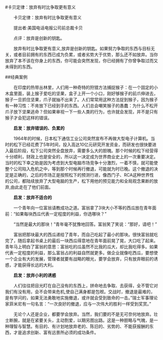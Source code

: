 #卡贝定律：放弃有时比争取更有意义

　　卡贝定律：放弃有时比争取更有意义

　　提出者:美国电话电报公司前总裁卡贝

　　点评：放弃是创新的钥匙。

　　放弃有时比争取更有意义,放弃是创新的钥匙。如果努力争取的东西与目标无关，或者目前拥有的东西已成为负累，或者劣势大于优势，那么还不如放弃。当你放弃了本不该在你身上的东西，你可能会突然发现，你已经拥有了你曾争取过而又未得到的东西。


##经典案例

　　在印度的热带丛林里，人们用一种奇特的狩猎方法捕捉猴子：在一个固定的小木盒里面，装上猴子爱吃的坚果，盒子上开一个小口，刚好够猴子的前爪伸进去，猴子一旦抓住坚果，爪子就抽不出来了。人们常常用这种方法捉到猴子，因为猴子有一种习性：不肯放下已经到手的东西。人们总会嘲笑猴子的愚蠢：为什么不松开爪子放下坚果逃命？但如果审视一下一些人类的行为，也许就会发现，并不是只有猴子才会犯这样的错误。

　　**启发：放弃错误的、负累的**

　　1964年的时候，日本松下通信工业公司突然宣布不再做大型电子计算机。当时的松下已经花费了5年时间，投入高达10亿元研究开发资金，而研发也很快要进入最后阶段，松下公司突然全盘放弃，需要多么大的胆魄。那个时候的松下经营得十分顺利，财政上也是安全的，所以这一决定成为世界商业史上的一次重要决定。当时的松下幸之助是因为考虑到大型电脑市场竞争十分激烈，一着不慎，就可能使整个公司陷入危机之中，等到那个时候再行撤退，可能就为时已晚。这个撤退的决定是正确的，之后的市场正是按照松下的预测行进，像西门子、RCA这种世界性的公司，都陆续放弃了大型电脑的生产，松下用他的预见能力和全局观念果断的放弃,由此走在了他们前面。

　　**启发：放弃不适合的**

　　一个青年向一位富翁请教成功之道。富翁拿了3块大小不等的西瓜放在青年面前：“如果每块西瓜代表一定程度的利益，你选哪块？”

　　“当然是最大的那块！”青年毫不犹豫地回答。富翁笑了笑说：“那好，请吧！”

　　富翁把那块最大的西瓜递给了青年，而自己吃起了最小的那块。很快富翁就吃完了，随后拿起书桌上的最后一块西瓜得意地在青年面前晃了晃，大口吃了起来。青年马上明白了富翁的意思：富翁吃的瓜虽然不比我的瓜大，却比我吃得多。如果代表一定程度的利益，那么富翁占的利益自然就更多。做企业就像吃西瓜，要想使一个企业有大的发展，管理者就要有战略的眼光，要学会放弃，只有放弃眼前的诱惑，才能获得长远的大利。

　　**启发：放弃小利的诱惑**

　　人们往往把目光盯在自己没有的东西上，拼命地去争取、去获得，全不管它对我们有没有用，会不会带来危机,使自己满身都是包袱。交战时，撤退是最难的，是有学问的，如果无法勇敢地实施撤退，或许就会受到致命的一击。”瑞士军事理论家菲米尼有一句名言：“一次良好的撤退，应与一次伟大的胜利一样受到奖赏。”

　　无论个人还是企业，都要学会放弃。当然，我们要的不是无可奈何地放弃。壮士断腕，就是在紧要关头，主动割爱，以期另图出路。这是一种胆略与气魄，是一种理智与智慧。有目的、有计划地放弃老的、陈旧的、劣势的、不能获报酬的东西，才是追求创新、富有远景所必须的成功条件。



